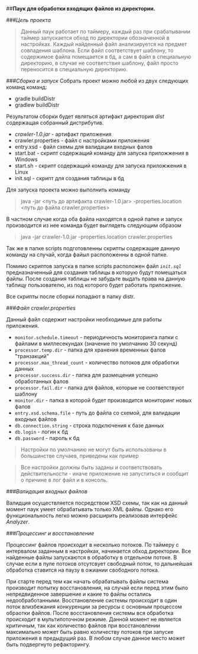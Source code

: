 ##**Паук для обработки входящих файлов из директории.**

###_Цель проекта_

<blockquote>Данный паук работает по таймеру, каждый раз при срабатывании таймер
запускается обход по директории обозначенной в настройках. 
Каждый найденный файл анализируется на предмет совпадения шаблона.
Если файл соответствует шаблону, то содержимое файла помещается в бд, а
сам в файл в специальную директорию, в случае не соответствия шаблону, файл
просто переносится в специальную директорию.</blockquote>

###_Сборка и запуск_
Собрать проект можно любой из двух следующих команд команд:
* gradle buildDistr
* gradlew buildDistr

Результатом сборки будет являться артифакт директория _dist_ содержащая собранный дистрибутив.
 - _crawler-1.0.jar_ - артифакт приложения
 - crawler.properties - файл с настройками приложения
 - entry.xsd - файл схемы для валидации входных фалов
 - start.bat - скрипт содержащий команду для запуска приложжения в Windows
 - start.sh - скрипт содержащий команду для запуска приложжения в Linux
 - init.sql - скрипт для создания таблицы в бд

Для запуска проекта можно выполнить команду

<blockquote>java -jar <путь до артифакта crawler-1.0.jar> -properties.location <путь до файла crawler.properties></blockquote>

В частном случае когда оба файла находятся в одной папке и запуск производится из нее команда будет выглядеть следующим 
образом

<blockquote>java -jar crawler-1.0.jar -properties.location crawler.properties</blockquote>

Так же в папке scripts подготовленны скрипты содержащие данную команду на случай, когда файыл расположенны в одной папке.

Помимо скриптов запуска в папке scripts расположен файл _`init.sql`_ предназначенный для создания таблицы в которую будут 
помещаться файлы. После создания таблицы не забудьте выдать права на данную таблицу пользователю, из под которого будет работать 
приложение.

Все скрипты после сборки попадают в папку distr.

###_Файл crawler.properties_

Данный файл содержит настройки необходимые для работы приложения.

* `monitor.schedule.timeout` - периодичность мониторинга папки с файлами в миллесекундах (значение по умолчанию 30 секунд) 
* `processor.temp.dir` - папка для хранения временных фалов "транзакций"
* `processor.max_thread_count` - количество потоков для обработки данных
* `processor.success.dir` - папка для размещения успешно обработанных фалов
* `processor.fail.dir` - папка для файлов, которые не соответствуют шаблону
* `monitor.dir` - папка в которой будет производится мониторинг новых фалов
* `entry.xsd.schema.file` - путь до файла со схемой, для валидации входных файлов
* `db.connection.string` - строка подключения к базе данных
* `db.login` - логин к бд
* `db.password` - пароль к бд

<blockquote>
Настройки по умолчанию не могут быть использованы в большинстве случаев, приведены как пример
</blockquote>

<blockquote>
Все настройки должны быть заданы и соответствовать действительности - иначе приложение не запуститься и сообщит о причине в лог файл и в консоль.
</blockquote>

###_Валидация входных файлов_

Валидция осуществляется посредством XSD схемы, так как на данный момент паук умеет обрабатывать 
только XML файлы. Однако его функциональность легко можно расширить реализовав интерфейс _Analyzer_.

###_Процессинг и восстановление_

Процессинг файлов происходит в несколько потоков. По таймеру с интервалом заданным в настройках, 
начинается обход директории. Все найденные файлы запускаются в обработку в отдельном потоке. В случае если в пуле потоков
отсутсвует свободный поток, то дальнейшая обработка ставится на паузу в ожиании свободного потока.

При старте перед тем как начать обрабатывать файлы система производит попытку восстановления, на случай если перед этим было 
непредвиденное завершение и какие то файлы остались недообработанными. Восстановление системы происходит в один поток влизбежания
конкуренции за ресурсы с основным процессом обраотки файлов. После восстановления системы вся обработка происходит в мультипоточном режиме.
Данной момент не является критичным, так как количество файлов при восстановлении максимально может быть равно количеству потоков
при запуске приложения в предыдущий раз. В любом случае данное место может быть подвергнуто рефакторингу.
